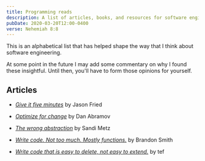 ```yaml
---
title: Programming reads
description: A list of articles, books, and resources for software engineers
pubDate: 2020-03-20T12:00-0400
verse: Nehemiah 8:8
---
```


This is an alphabetical list that has helped shape the way that I think about
software engineering.

At some point in the future I may add some commentary on why I found these
insightful. Until then, you'll have to form those opinions for yourself.

## Articles

- [_Give it five minutes_](https://signalvnoise.com/posts/3124-give-it-five-minutes)
  by Jason Fried

- [_Optimize for change_](https://overreacted.io/optimized-for-change/) by Dan
  Abramov

- [_The wrong abstraction_](https://www.sandimetz.com/blog/2016/1/20/the-wrong-abstraction)
  by Sandi Metz

- [_Write code. Not too much. Mostly functions._](https://www.brandonsmith.ninja/blog/write-code-not-too-much-mostly-functions)
  by Brandon Smith

- [_Write code that is easy to delete, not easy to extend._](https://programmingisterrible.com/post/139222674273/write-code-that-is-easy-to-delete-not-easy-to)
  by tef
